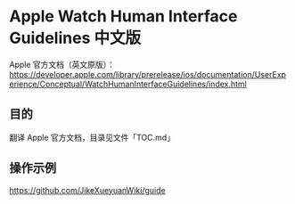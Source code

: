 # Apple Watch Human Interface Guidelines 中文版

Apple 官方文档（英文原版）：
https://developer.apple.com/library/prerelease/ios/documentation/UserExperience/Conceptual/WatchHumanInterfaceGuidelines/index.html

## 目的

翻译 Apple 官方文档，目录见文件「TOC.md」

## 操作示例

https://github.com/JikeXueyuanWiki/guide



